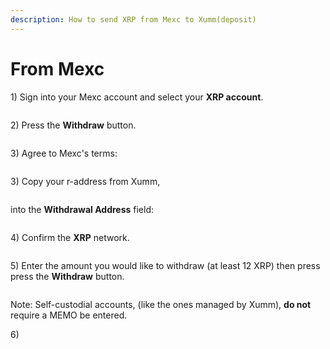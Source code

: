 ```yaml
---
description: How to send XRP from Mexc to Xumm(deposit)
---
```


# From Mexc

1\) Sign into your Mexc account and select your **XRP account**.

<figure><img src="../../.gitbook/assets/Mexc - 1.png" alt=""><figcaption></figcaption></figure>

2\)  Press the **Withdraw** button.

<figure><img src="../../.gitbook/assets/Mexc - 2.png" alt=""><figcaption></figcaption></figure>

3\) Agree to Mexc's terms:

<figure><img src="../../.gitbook/assets/Mexc - 3.png" alt=""><figcaption></figcaption></figure>

3\) Copy your r-address from Xumm,

<figure><img src="../../.gitbook/assets/raddress (1).png" alt=""><figcaption></figcaption></figure>

into the **Withdrawal Address** field:

<figure><img src="../../.gitbook/assets/Mexc - 4.png" alt=""><figcaption></figcaption></figure>

4\) Confirm the **XRP** network.

<figure><img src="../../.gitbook/assets/Mexc - 5.png" alt=""><figcaption></figcaption></figure>

5\) Enter the amount you would like to withdraw (at least 12 XRP) then press press the **Withdraw** button.

<figure><img src="../../.gitbook/assets/Mexc - 6.png" alt=""><figcaption></figcaption></figure>

Note: Self-custodial accounts, (like the ones managed by Xumm), **do not** require a MEMO be entered.

6\)&#x20;
